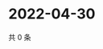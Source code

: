 # 2022-04-30

共 0 条

<!-- BEGIN WEIBO -->
<!-- 最后更新时间 Sat Apr 30 2022 21:21:35 GMT+0800 (China Standard Time) -->

<!-- END WEIBO -->
